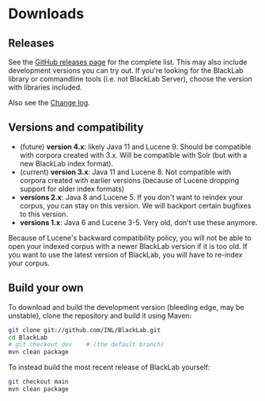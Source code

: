 # Downloads

## Releases

See the [GitHub releases page](https://github.com/INL/BlackLab/releases/) for the complete list. This may also include development versions you can try out. If you're looking for the BlackLab library or commandline tools (i.e. not BlackLab Server), choose the version with libraries included.

Also see the [Change log](changelog.html).

## Versions and compatibility

- (future) **version 4.x**: likely Java 11 and Lucene 9. Should be compatible with corpora created with 3.x. Will be compatible with Solr (but with a new BlackLab index format).
- (current) **version 3.x**: Java 11 and Lucene 8. Not compatible with corpora created with earlier versions (because of Lucene dropping support for older index formats)
- **versions 2.x**: Java 8 and Lucene 5. If you don't want to reindex your corpus, you can stay on this version. We will backport certain bugfixes to this version. 
- **versions 1.x**: Java 6 and Lucene 3-5. Very old, don't use these anymore.

Because of Lucene's backward compatibility policy, you will not be able to open your indexed corpus with a newer BlackLab version if it is too old. If you want to use the latest version of BlackLab, you will have to re-index your corpus.

## Build your own

To download and build the development version (bleeding edge, may be unstable), clone the repository and build it 
using Maven:

```bash
git clone git://github.com/INL/BlackLab.git
cd BlackLab
# git checkout dev    # (the default branch)
mvn clean package
```

To instead build the most recent release of BlackLab yourself:

```bash
git checkout main
mvn clean package
```
